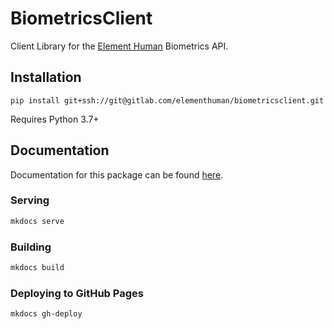 # BiometricsClient

Client Library for the [Element Human](https://www.elementhuman.com) Biometrics API.

## Installation

```shell script
pip install git+ssh://git@gitlab.com/elementhuman/biometricsclient.git
```

Requires Python 3.7+

## Documentation

Documentation for this package can be found [here]().

### Serving

```sh
mkdocs serve
```

### Building

```sh
mkdocs build
```

### Deploying to GitHub Pages

```sh
mkdocs gh-deploy
```
